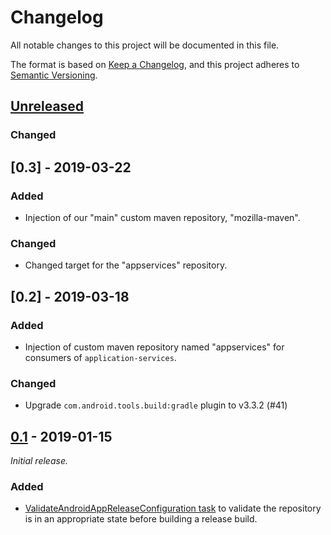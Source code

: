 # Changelog
All notable changes to this project will be documented in this file.

The format is based on [Keep a Changelog](https://keepachangelog.com/en/1.0.0/),
and this project adheres to [Semantic Versioning](https://semver.org/spec/v2.0.0.html).

## [Unreleased]
### Changed

## [0.3] - 2019-03-22
### Added
* Injection of our "main" custom maven repository, "mozilla-maven".

### Changed
* Changed target for the "appservices" repository.

## [0.2] - 2019-03-18
### Added
* Injection of custom maven repository named "appservices" for consumers of `application-services`.

### Changed
* Upgrade `com.android.tools.build:gradle` plugin to v3.3.2 (#41)

## [0.1] - 2019-01-15
*Initial release.*

### Added
- [ValidateAndroidAppReleaseConfiguration task](https://github.com/mozilla-mobile/android-automation-tools/blob/159757dbf2032ea374923e490806f12e0f765923/gradle-plugin/src/main/kotlin/org/mozilla/android/tasks/ValidateAndroidAppReleaseConfiguration.kt#L15-L23) to validate the repository is in an appropriate state before building a release build.

[Unreleased]: https://github.com/mozilla-mobile/android-automation-tools/compare/v0.1...HEAD
[0.1]: https://github.com/mozilla-mobile/android-automation-tools/compare/afbfde421c7f289e211e389bfb6fabc31fcad506...v0.1
